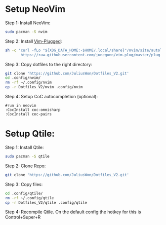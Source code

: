 # Setup NeoVim
Step 1: Install NeoVim:
```bash
sudo pacman -S nvim
```
Step 2: Install [Vim-Plugged](https://github.com/junegunn/vim-plug):
```bash
sh -c 'curl -fLo "${XDG_DATA_HOME:-$HOME/.local/share}"/nvim/site/autoload/plug.vim --create-dirs \
       https://raw.githubusercontent.com/junegunn/vim-plug/master/plug.vim'
```
Step 3: Copy dotfiles to the right directory:
```bash
git clone 'https://github.com/JuliusWon/Dotfiles_V2.git'
cd .config/nvim/
rm -rf ~/.config/nvim
cp -r Dotfiles_V2/nvim .config/nvim	
```
Step 4: Setup CoC autocompletion (optional):
```
#run in neovim
:CocInstall coc-omnisharp
:CocInstall coc-pairs
```
# Setup Qtile:
Step 1: Install Qtile:
```bash
sudo pacman -S qtile
```
Step 2: Clone Repo:
```bash
git clone 'https://github.com/JuliusWon/Dotfiles_V2.git'
```
Step 3: Copy files:
```bash
cd .config/qtile/
rm -rf ~/.config/qtile
cp -r Dotfiles_V2/qtile .config/qtile
```
Step 4: Recompile Qtile. On the default config the hotkey for this is Control+Super+R
